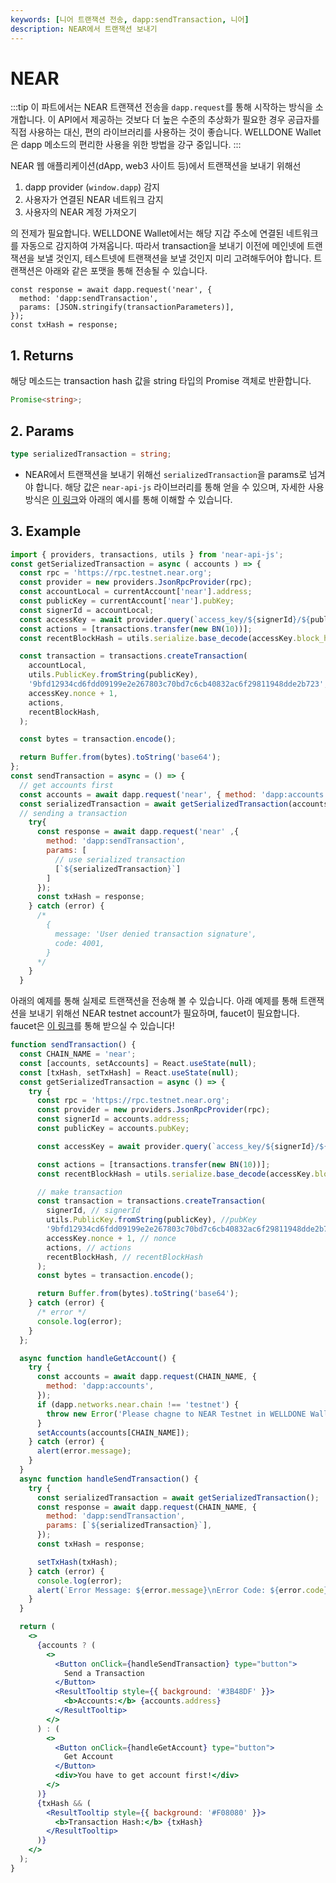 ```yaml
---
keywords: [니어 트랜잭션 전송, dapp:sendTransaction, 니어]
description: NEAR에서 트랜잭션 보내기
---
```


# NEAR

:::tip
이 파트에서는 NEAR 트랜잭션 전송을 `dapp.request`를 통해 시작하는 방식을 소개합니다. 이 API에서 제공하는 것보다 더 높은 수준의 추상화가 필요한 경우 공급자를 직접 사용하는 대신, 편의 라이브러리를 사용하는 것이 좋습니다. WELLDONE Wallet은 dapp 메소드의 편리한 사용을 위한 방법을 강구 중입니다.
:::

NEAR 웹 애플리케이션(dApp, web3 사이트 등)에서 트랜잭션을 보내기 위해선

1. dapp provider (`window.dapp`) 감지
2. 사용자가 연결된 NEAR 네트워크 감지
3. 사용자의 NEAR 계정 가져오기

의 전제가 필요합니다. WELLDONE Wallet에서는 해당 지갑 주소에 연결된 네트워크를 자동으로 감지하여 가져옵니다. 따라서 transaction을 보내기 이전에 메인넷에 트랜잭션을 보낼 것인지, 테스트넷에 트랜잭션을 보낼 것인지 미리 고려해두어야 합니다. 트랜잭션은 아래와 같은 포맷을 통해 전송될 수 있습니다.

```tsx
const response = await dapp.request('near', {
  method: 'dapp:sendTransaction',
  params: [JSON.stringify(transactionParameters)],
});
const txHash = response;
```

## 1. Returns

해당 메소드는 transaction hash 값을 string 타입의 Promise 객체로 반환합니다.

```typescript
Promise<string>;
```

## 2. Params

```typescript
type serializedTransaction = string;
```

- NEAR에서 트랜잭션을 보내기 위해선 `serializedTransaction`을 params로 넘겨야 합니다. 해당 값은 `near-api-js` 라이브러리를 통해 얻을 수 있으며, 자세한 사용 방식은 [이 링크](https://docs.near.org/integrator/create-transactions)와 아래의 예시를 통해 이해할 수 있습니다.

## 3. Example

```javascript
import { providers, transactions, utils } from 'near-api-js';
const getSerializedTransaction = async ( accounts ) => {
  const rpc = 'https://rpc.testnet.near.org';
  const provider = new providers.JsonRpcProvider(rpc);
  const accountLocal = currentAccount['near'].address;
  const publicKey = currentAccount['near'].pubKey;
  const signerId = accountLocal;
  const accessKey = await provider.query(`access_key/${signerId}/${publicKey}`, '');
  const actions = [transactions.transfer(new BN(10))];
  const recentBlockHash = utils.serialize.base_decode(accessKey.block_hash);

  const transaction = transactions.createTransaction(
    accountLocal,
    utils.PublicKey.fromString(publicKey),
    '9bfd12934cd6fdd09199e2e267803c70bd7c6cb40832ac6f29811948dde2b723',
    accessKey.nonce + 1,
    actions,
    recentBlockHash,
  );

  const bytes = transaction.encode();

  return Buffer.from(bytes).toString('base64');
};
const sendTransaction = async = () => {
  // get accounts first
  const accounts = await dapp.request('near', { method: 'dapp:accounts' });
  const serializedTransaction = await getSerializedTransaction(accounts);
  // sending a transaction
    try{
      const response = await dapp.request('near' ,{
        method: 'dapp:sendTransaction',
        params: [
          // use serialized transaction
          [`${serializedTransaction}`]
        ]
      });
      const txHash = response;
    } catch (error) {
      /*
        {
          message: 'User denied transaction signature',
          code: 4001,
        }
      */
    }
  }
```

아래의 예제를 통해 실제로 트랜잭션을 전송해 볼 수 있습니다. 아래 예제를 통해 트랜잭션을 보내기 위해선 NEAR testnet account가 필요하며, faucet이 필요합니다. faucet은 [이 링크](https://www.allthatnode.com/faucet/near.dsrv)를 통해 받으실 수 있습니다!

```jsx live
function sendTransaction() {
  const CHAIN_NAME = 'near';
  const [accounts, setAccounts] = React.useState(null);
  const [txHash, setTxHash] = React.useState(null);
  const getSerializedTransaction = async () => {
    try {
      const rpc = 'https://rpc.testnet.near.org';
      const provider = new providers.JsonRpcProvider(rpc);
      const signerId = accounts.address;
      const publicKey = accounts.pubKey;

      const accessKey = await provider.query(`access_key/${signerId}/${publicKey}`, '');

      const actions = [transactions.transfer(new BN(10))];
      const recentBlockHash = utils.serialize.base_decode(accessKey.block_hash);

      // make transaction
      const transaction = transactions.createTransaction(
        signerId, // signerId
        utils.PublicKey.fromString(publicKey), //pubKey
        '9bfd12934cd6fdd09199e2e267803c70bd7c6cb40832ac6f29811948dde2b723', // receiver
        accessKey.nonce + 1, // nonce
        actions, // actions
        recentBlockHash, // recentBlockHash
      );
      const bytes = transaction.encode();

      return Buffer.from(bytes).toString('base64');
    } catch (error) {
      /* error */
      console.log(error);
    }
  };

  async function handleGetAccount() {
    try {
      const accounts = await dapp.request(CHAIN_NAME, {
        method: 'dapp:accounts',
      });
      if (dapp.networks.near.chain !== 'testnet') {
        throw new Error('Please chagne to NEAR Testnet in WELLDONE Wallet');
      }
      setAccounts(accounts[CHAIN_NAME]);
    } catch (error) {
      alert(error.message);
    }
  }
  async function handleSendTransaction() {
    try {
      const serializedTransaction = await getSerializedTransaction();
      const response = await dapp.request(CHAIN_NAME, {
        method: 'dapp:sendTransaction',
        params: [`${serializedTransaction}`],
      });
      const txHash = response;

      setTxHash(txHash);
    } catch (error) {
      console.log(error);
      alert(`Error Message: ${error.message}\nError Code: ${error.code}`);
    }
  }

  return (
    <>
      {accounts ? (
        <>
          <Button onClick={handleSendTransaction} type="button">
            Send a Transaction
          </Button>
          <ResultTooltip style={{ background: '#3B48DF' }}>
            <b>Accounts:</b> {accounts.address}
          </ResultTooltip>
        </>
      ) : (
        <>
          <Button onClick={handleGetAccount} type="button">
            Get Account
          </Button>
          <div>You have to get account first!</div>
        </>
      )}
      {txHash && (
        <ResultTooltip style={{ background: '#F08080' }}>
          <b>Transaction Hash:</b> {txHash}
        </ResultTooltip>
      )}
    </>
  );
}
```
